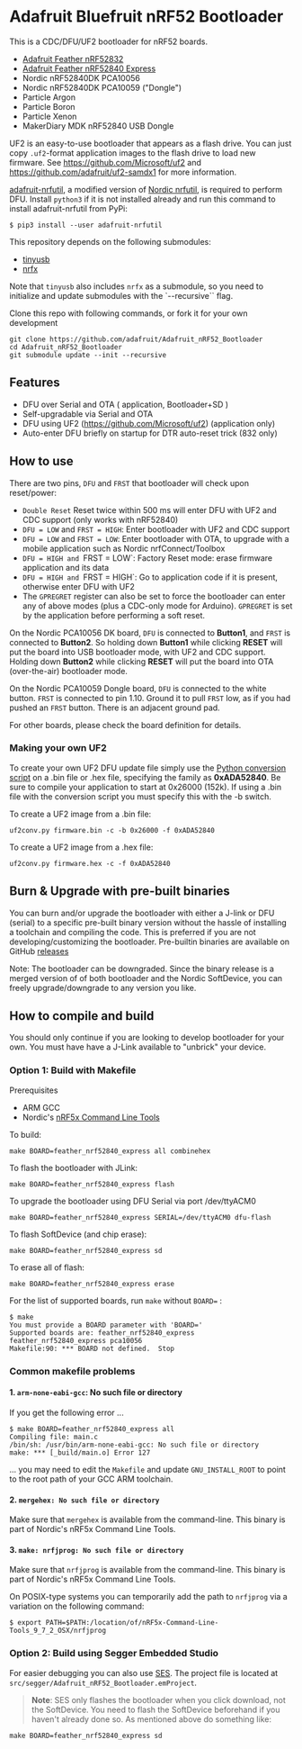 # Adafruit Bluefruit nRF52 Bootloader

This is a CDC/DFU/UF2 bootloader for nRF52 boards.

- [Adafruit Feather nRF52832](https://www.adafruit.com/product/3406)
- [Adafruit Feather nRF52840 Express](https://www.adafruit.com/product/4062)
- Nordic nRF52840DK PCA10056
- Nordic nRF52840DK PCA10059 ("Dongle")
- Particle Argon
- Particle Boron
- Particle Xenon
- MakerDiary MDK nRF52840 USB Dongle

UF2 is an easy-to-use bootloader that appears as a flash drive. You can just copy `.uf2`-format
application images to the flash drive to load new firmware.
See https://github.com/Microsoft/uf2 and https://github.com/adafruit/uf2-samdx1
for more information.

[adafruit-nrfutil](https://github.com/adafruit/Adafruit_nRF52_nrfutil),
a modified version of [Nordic nrfutil](https://github.com/NordicSemiconductor/pc-nrfutil),
is required to perform DFU.
Install `python3` if it is not installed already and run this command to install adafruit-nrfutil from PyPi:

```
$ pip3 install --user adafruit-nrfutil
```

This repository depends on the following submodules:

- [tinyusb](https://github.com/hathach/tinyusb)
- [nrfx](https://github.com/NordicSemiconductor/nrfx)

Note that `tinyusb` also includes `nrfx` as a submodule, so you need
to initialize and update  submodules with the `--recursive`` flag.

Clone this repo with following commands, or fork it for your own development

```
git clone https://github.com/adafruit/Adafruit_nRF52_Bootloader
cd Adafruit_nRF52_Bootloader
git submodule update --init --recursive
```

## Features

- DFU over Serial and OTA ( application, Bootloader+SD )
- Self-upgradable via Serial and OTA
- DFU using UF2 (https://github.com/Microsoft/uf2) (application only)
- Auto-enter DFU briefly on startup for DTR auto-reset trick (832 only)

## How to use

There are two pins, `DFU` and `FRST` that bootloader will check upon reset/power:

- `Double Reset` Reset twice within 500 ms will enter DFU with UF2 and CDC support (only works with nRF52840)
- `DFU = LOW` and `FRST = HIGH`: Enter bootloader with UF2 and CDC support
- `DFU = LOW` and `FRST = LOW`: Enter bootloader with OTA, to upgrade with a mobile application such as Nordic nrfConnect/Toolbox
- `DFU = HIGH and `FRST = LOW`: Factory Reset mode: erase firmware application and its data
- `DFU = HIGH and `FRST = HIGH`: Go to application code if it is present, otherwise enter DFU with UF2
- The `GPREGRET` register can also be set to force the bootloader can enter any of above modes (plus a CDC-only mode for Arduino).
`GPREGRET` is set by the application before performing a soft reset.

On the Nordic PCA10056 DK board, `DFU` is connected to **Button1**, and `FRST` is connected to **Button2**.
So holding down **Button1** while clicking **RESET** will put the board into USB bootloader mode, with UF2 and CDC support.
Holding down **Button2** while clicking **RESET** will put the board into OTA (over-the-air) bootloader mode.

On the Nordic PCA10059 Dongle board, `DFU` is connected to the white button.
`FRST` is connected to pin 1.10. Ground it to pull `FRST` low, as if you had pushed an `FRST`  button.
There is an adjacent ground pad.

For other boards, please check the board definition for details.

### Making your own UF2

To create your own UF2 DFU update file simply use the [Python conversion script](https://github.com/Microsoft/uf2/blob/master/utils/uf2conv.py) on a .bin file or .hex file, specifying the family as **0xADA52840**. Be sure to compile your application to start at 0x26000 (152k). If using a .bin file with the conversion script you must specify this with the -b switch.

To create a UF2 image from a .bin file:
```
uf2conv.py firmware.bin -c -b 0x26000 -f 0xADA52840
```

To create a UF2 image from a .hex file:
```
uf2conv.py firmware.hex -c -f 0xADA52840
```

## Burn & Upgrade with pre-built binaries

You can burn and/or upgrade the bootloader with either a J-link or DFU (serial) to a specific pre-built binary version
without the hassle of installing a toolchain and compiling the code.
This is preferred if you are not developing/customizing the bootloader.
Pre-builtin binaries are available on GitHub [releases](https://github.com/adafruit/Adafruit_nRF52_Bootloader/releases)

Note: The bootloader can be downgraded. Since the binary release is a merged version of
of both bootloader and the Nordic SoftDevice, you can freely upgrade/downgrade to any version you like.

## How to compile and build

You should only continue if you are looking to develop bootloader for your own.
You must have have  a J-Link available to "unbrick" your device.

### Option 1: Build with Makefile

Prerequisites

- ARM GCC
- Nordic's [nRF5x Command Line Tools](http://infocenter.nordicsemi.com/index.jsp?topic=%2Fcom.nordic.infocenter.tools%2Fdita%2Ftools%2Fnrf5x_command_line_tools%2Fnrf5x_installation.html)

To build:

```
make BOARD=feather_nrf52840_express all combinehex
```

To flash the bootloader with JLink:

```
make BOARD=feather_nrf52840_express flash
```

To upgrade the bootloader using DFU Serial via port /dev/ttyACM0

```
make BOARD=feather_nrf52840_express SERIAL=/dev/ttyACM0 dfu-flash
```

To flash SoftDevice (and chip erase):

```
make BOARD=feather_nrf52840_express sd
```

To erase all of flash:

```
make BOARD=feather_nrf52840_express erase
```

For the list of supported boards, run `make` without `BOARD=` :

```
$ make
You must provide a BOARD parameter with 'BOARD='
Supported boards are: feather_nrf52840_express feather_nrf52840_express pca10056
Makefile:90: *** BOARD not defined.  Stop
```

### Common makefile problems

#### 1. `arm-none-eabi-gcc`: No such file or directory

If you get the following error ...

```
$ make BOARD=feather_nrf52840_express all 
Compiling file: main.c
/bin/sh: /usr/bin/arm-none-eabi-gcc: No such file or directory
make: *** [_build/main.o] Error 127
```

... you may need to edit the `Makefile` and update `GNU_INSTALL_ROOT` to point to the root path of your GCC ARM toolchain.

#### 2. `mergehex: No such file or directory`

Make sure that `mergehex` is available from the command-line. This binary is
part of Nordic's nRF5x Command Line Tools.

#### 3. `make: nrfjprog: No such file or directory`

Make sure that `nrfjprog` is available from the command-line. This binary is
part of Nordic's nRF5x Command Line Tools.

On POSIX-type systems you can temporarily add the path to `nrfjprog` via a
variation on the following command:

```
$ export PATH=$PATH:/location/of/nRF5x-Command-Line-Tools_9_7_2_OSX/nrfjprog
```

### Option 2: Build using Segger Embedded Studio

For easier debugging you can also use [SES](https://www.segger.com/products/development-tools/embedded-studio/).
The project file is located at `src/segger/Adafruit_nRF52_Bootloader.emProject`.

> **Note**: SES only flashes the bootloader when you click download, not the SoftDevice.
You need to flash the SoftDevice beforehand if you haven't already done so.
As mentioned above do something like:

```
make BOARD=feather_nrf52840_express sd
```
